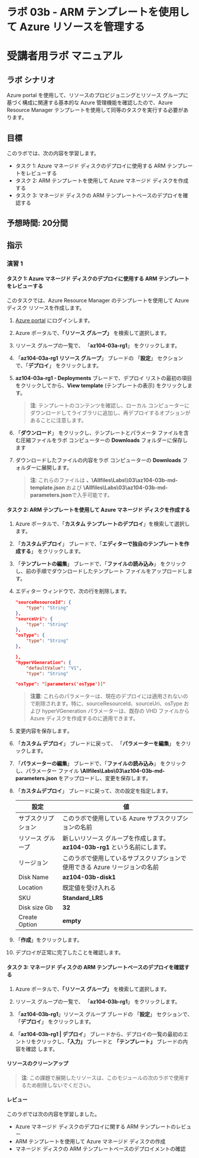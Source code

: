 ﻿---
lab:
    title: '03b - ARM テンプレートを使用して Azure リソースを管理する'
    module: 'モジュール 03 - Azure 管理'
---

# ラボ 03b - ARM テンプレートを使用して Azure リソースを管理する
# 受講者用ラボ マニュアル

## ラボ シナリオ
Azure portal を使用して、リソースのプロビジョニングとリソース グループに基づく構成に関連する基本的な Azure 管理機能を確認したので、Azure Resource Manager テンプレートを使用して同等のタスクを実行する必要があります。

## 目標

このラボでは、次の内容を学習します。

+ タスク 1: Azure マネージド ディスクのデプロイに使用する ARM テンプレートをレビューする
+ タスク 2: ARM テンプレートを使用して Azure マネージド ディスクを作成する 
+ タスク 3: マネージド ディスクの ARM テンプレートベースのデプロイを確認する

## 予想時間: 20分間

## 指示

### 演習 1

#### タスク 1: Azure マネージド ディスクのデプロイに使用する ARM テンプレートをレビューする

このタスクでは、Azure Resource Manager のテンプレートを使用して Azure ディスク リソースを作成します。

1. [Azure portal](https://portal.azure.com) にログインします。

1. Azure ポータルで、**「リソース グループ」** を検索して選択します。  

1. リソース グループの一覧で、 「**az104-03a-rg1**」 をクリックします。 

1. 「**az104-03a-rg1 リソース グループ**」 ブレードの 「**設定**」 セクションで、「**デプロイ**」 をクリックします。     

1. **az104-03a-rg1 - Deployments** ブレードで、デプロイ リストの最初の項目をクリックしてから、**View template** (テンプレートの表示) をクリックします。   

    >**注**: テンプレートのコンテンツを確認し、ローカル コンピューターにダウンロードしてライブラリに追加し、再デプロイするオプションがあることに注意します。

1. 「**ダウンロード**」 をクリックし、テンプレートとパラメータ ファイルを含む圧縮ファイルをラボ コンピューターの **Downloads** フォルダーに保存します 

1. ダウンロードしたファイルの内容をラボ コンピューターの **Downloads** フォルダーに展開します。 

    >**注**: これらのファイルは **、\\Allfiles\\Labs\\\03\az104-03b-md-template.json** および **\\Allfiles\\Labs\\03\\az104-03b-md-parameters.json**で入手可能です。

#### タスク 2: ARM テンプレートを使用して Azure マネージド ディスクを作成する 

1. Azure ポータルで、「**カスタム テンプレートのデプロイ**」を検索して選択します。 

1. 「**カスタムデプロイ**」 ブレードで、「**エディターで独自のテンプレートを作成する**」 をクリックします。

1. 「**テンプレートの編集**」 ブレードで、「**ファイルの読み込み**」 をクリックし、前の手順でダウンロードしたテンプレート ファイルをアップロードします。   

1. エディター ウィンドウで、次の行を削除します。

   ```json
   "sourceResourceId": {
       "type": "String"
   },
   "sourceUri": {
       "type": "String"
   },
   "osType": {
       "type": "String"
   },
   ```

   ```json
   },
   "hyperVGeneration": {
       "defaultValue": "V1",
       "type": "String"
   ```

   ```json
   "osType": "[parameters('osType')]"
   ```

    >**注意**: これらのパラメーターは、現在のデプロイには適用されないので削除されます。特に、sourceResourceId、sourceUri、osType および hyperVGeneration パラメーターは、既存の VHD ファイルから Azure ディスクを作成するのに適用できます。

1. 変更内容を保存します｡

1. 「**カスタム デプロイ**」 ブレードに戻って、 「**パラメーターを編集**」 をクリックします。

1. 「**パラメーターの編集**」 ブレードで、「**ファイルの読み込み**」 をクリックし、パラメーター ファイル **\\Allfiles\\Labs\\03\az104-03b-md-parameters.json** をアップロードし、変更を保存します。     

1. 「**カスタムデプロイ**」 ブレードに戻って、次の設定を指定します。

    | 設定 | 値 |
    | --- |--- |
    | サブスクリプション | このラボで使用している Azure サブスクリプションの名前 |
    | リソース グループ | 新しいリソース グループを作成します。 **az104-03b-rg1** という名前にします。 |
    | リージョン | このラボで使用しているサブスクリプションで使用できる Azure リージョンの名前 |
    | Disk Name | **az104-03b-disk1** |
    | Location | 既定値を受け入れる |
    | SKU | **Standard_LRS** |
    | Disk size Gb | **32** |
    | Create Option | **empty** |

1. 「**作成**」をクリックします。

1. デプロイが正常に完了したことを確認します。

#### タスク 3: マネージド ディスクの ARM テンプレートベースのデプロイを確認する

1. Azure ポータルで、**「リソース グループ」** を検索して選択します。  

1. リソース グループの一覧で、 「**az104-03b-rg1**」 をクリックします。

1. 「**az104-03b-rg1**」リソース グループ ブレードの 「**設定**」 セクションで、「**デプロイ**」 をクリックします。

1. 「**az104-03b-rg1 | デプロイ**」 ブレードから、デプロイの一覧の最初のエントリをクリックし、**「入力」** ブレードと **「テンプレート」** ブレードの内容を確認 します。     

#### リソースのクリーンアップ

   >**注**: この課題で展開したリソースは、このモジュールの次のラボで使用するため削除しないでください。

#### レビュー

このラボでは次の内容を学習しました。

- Azure マネージド ディスクのデプロイに関する ARM テンプレートのレビュー
- ARM テンプレートを使用して Azure マネージド ディスクの作成
- マネージド ディスクの ARM テンプレートベースのデプロイメントの確認
